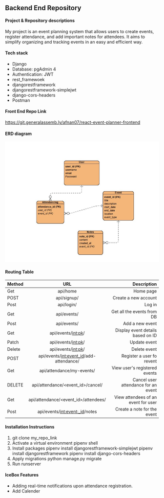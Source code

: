 ## Backend End Repository

#### Project & Repository descriptions
My project is an event planning system that allows users to create events, register attendance, and add important notes for attendees. It aims to simplify organizing and tracking events in an easy and efficient way.

#### Tech stack
- Django
- Database: pgAdmin 4
- Authentication: JWT
- rest_framewoek
- djangorestframework
- djangorestframework-simplejwt
- django-cors-headers 
- Postman

#### Front End Repo Link
https://git.generalassemb.ly/afnan07/react-event-planner-frontend

#### ERD diagram
![ERD](./assets/ERD%20event%20planner.png)

#### Routing Table
| Method      | URL                                       | Description                            |
| :---        |    :----:                                 |                                   ---: |
| Get         | api/home                                  | Home page
| POST        | api/signup/                               | Create a new account                   |
| Post        | api/login/                                | Log in                                 |
| Get         | api/events/                               | Get all the events from DB             |
| Post        | api/events/                               | Add a new event                        |
| Get         | api/events/<int:pk>/                      | Display event details based on ID      |
| Patch       | api/events/<int:pk>/                      | Update event                           |
| Delete      | api/events/<int:pk>/                      | Delete event                           |
| POST        | api/events/<int:event_id>/add-attendance/ | Register a user fo revent           |
| Get         | api/attendance/my-events/                 | View user's registered events |
| DELETE      | api/attendance/<event_id>/cancel/         |Cancel user attendance for an event|
| Get         | api/attendance/<event_id>/attendees/      | View attendees of an event for user |
| Post        | api/events/<int:event:_id>/notes          |Create a note for the event  |


#### Installation Instructions
1. git clone my_repo_link
2. Activate a virtual environment
   pipenv shell
3. Install packages
    pipenv install djangorestframework-simplejwt 
    pipenv install djangorestframework
     pipenv install django-cors-headers
4. Apply migrations
   python manage.py migrate
5. Run runserver

#### IceBox Features
- Adding real-time notifications upon attendance registration.
- Add Calender


